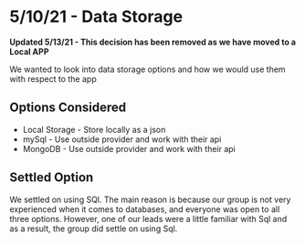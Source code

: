 # 5/10/21 - Data Storage

**Updated 5/13/21 - This decision has been removed as we have moved to a Local APP**

We wanted to look into data storage options and how we would use them with respect to the app

## Options Considered
- Local Storage - Store locally as a json
- mySql - Use outside provider and work with their api
- MongoDB - Use outside provider and work with their api


## Settled Option
We settled on using SQl. The main reason is because our group is not very experienced when it comes to databases, and everyone was open to all three options. However, one of our leads were a little familiar with Sql and as a result, the group did settle on using Sql.